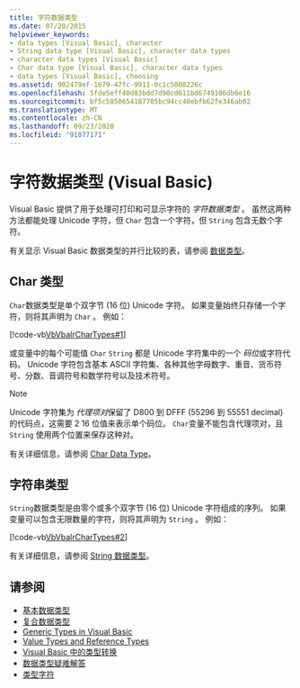```yaml
---
title: 字符数据类型
ms.date: 07/20/2015
helpviewer_keywords:
- data types [Visual Basic], character
- String data type [Visual Basic], character data types
- character data types [Visual Basic]
- Char data type [Visual Basic], character data types
- data types [Visual Basic], choosing
ms.assetid: 902479ef-1679-47fc-9911-0c1c5008226c
ms.openlocfilehash: 5fde5eff40d83bdd7d90cd611bd6749106db6e16
ms.sourcegitcommit: bf5c5850654187705bc94cc40ebfb62fe346ab02
ms.translationtype: MT
ms.contentlocale: zh-CN
ms.lasthandoff: 09/23/2020
ms.locfileid: "91077171"
---
```

# <a name="character-data-types-visual-basic"></a>字符数据类型 (Visual Basic)

Visual Basic 提供了用于处理可打印和可显示字符的 *字符数据类型* 。 虽然这两种方法都能处理 Unicode 字符，但 `Char` 包含一个字符，但 `String` 包含无数个字符。  
  
 有关显示 Visual Basic 数据类型的并行比较的表，请参阅 [数据类型](../../../language-reference/data-types/index.md)。  
  
## <a name="char-type"></a>Char 类型  

 `Char`数据类型是单个双字节 (16 位) Unicode 字符。 如果变量始终只存储一个字符，则将其声明为 `Char` 。 例如：  
  
 [!code-vb[VbVbalrCharTypes#1](~/samples/snippets/visualbasic/VS_Snippets_VBCSharp/vbvbalrchartypes/vb/module1.vb#1)]
  
 或变量中的每个可能值 `Char` `String` 都是 Unicode 字符集中的一个 *码位*或字符代码。 Unicode 字符包含基本 ASCII 字符集、各种其他字母数字、重音、货币符号、分数、音调符号和数学符号以及技术符号。  
  
> [!NOTE]
> Unicode 字符集为 *代理项对*保留了 D800 到 DFFF (55296 到 55551 decimal) 的代码点，这需要 2 16 位值来表示单个码位。 `Char`变量不能包含代理项对，且 `String` 使用两个位置来保存这种对。  
  
 有关详细信息，请参阅 [Char Data Type](../../../language-reference/data-types/char-data-type.md)。  
  
## <a name="string-type"></a>字符串类型  

 `String`数据类型是由零个或多个双字节 (16 位) Unicode 字符组成的序列。 如果变量可以包含无限数量的字符，则将其声明为 `String` 。 例如：  
  
 [!code-vb[VbVbalrCharTypes#2](~/samples/snippets/visualbasic/VS_Snippets_VBCSharp/vbvbalrchartypes/vb/module1.vb#2)]
  
 有关详细信息，请参阅 [String 数据类型](../../../language-reference/data-types/string-data-type.md)。  
  
## <a name="see-also"></a>请参阅

- [基本数据类型](elementary-data-types.md)
- [复合数据类型](composite-data-types.md)
- [Generic Types in Visual Basic](generic-types.md)
- [Value Types and Reference Types](value-types-and-reference-types.md)
- [Visual Basic 中的类型转换](type-conversions.md)
- [数据类型疑难解答](troubleshooting-data-types.md)
- [类型字符](type-characters.md)
